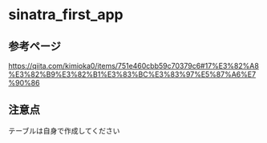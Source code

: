 # sinatra_first_app
## 参考ページ
https://qiita.com/kimioka0/items/751e460cbb59c70379c6#17%E3%82%A8%E3%82%B9%E3%82%B1%E3%83%BC%E3%83%97%E5%87%A6%E7%90%86
## 注意点
テーブルは自身で作成してください
